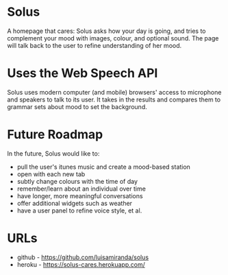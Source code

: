 # Solus

A homepage that cares: Solus asks how your day is going, and tries to complement your mood with images, colour, and optional sound. The page will talk back to the user to refine understanding of her mood.

# Uses the Web Speech API

Solus uses modern computer (and mobile) browsers' access to microphone and speakers to talk to its user. It takes in the results and compares them to grammar sets about mood to set the background.

# Future Roadmap

In the future, Solus would like to:

* pull the user's itunes music and create a mood-based station
* open with each new tab
* subtly change colours with the time of day
* remember/learn about an individual over time
* have longer, more meaningful conversations
* offer additional widgets such as weather
* have a user panel to refine voice style, et al.

# URLs

* github - https://github.com/luisamiranda/solus
* heroku - https://solus-cares.herokuapp.com/